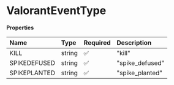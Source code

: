 # ValorantEventType

**Properties**

| Name         | Type   | Required | Description     |
| :----------- | :----- | :------- | :-------------- |
| KILL         | string | ✅       | "kill"          |
| SPIKEDEFUSED | string | ✅       | "spike_defused" |
| SPIKEPLANTED | string | ✅       | "spike_planted" |

<!-- This file was generated by liblab | https://liblab.com/ -->
